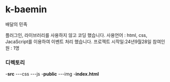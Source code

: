# k-baemin

배달의 민족

플러그인, 라이브러리를 사용하지 않고 코딩 했습니다.
사용언어 : html, css, JacaScript를 이용하여 이벤트 처리 했습니다.
프로젝트 시작일:24년9월28일
참여인원 : 1명

<h3>디렉토리</h3>
-<b>src</b>
---css
---js
-<b>public</b>
---img
-<b>index.html</b>
